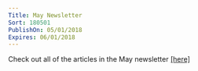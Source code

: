 ```yaml
---
Title: May Newsletter
Sort: 180501
PublishOn: 05/01/2018
Expires: 06/01/2018
---
```

Check out all of the articles in the May newsletter 
<a target="blank" href="assets/May 2018 Church Newsletter.pdf">[here]</a>
	
